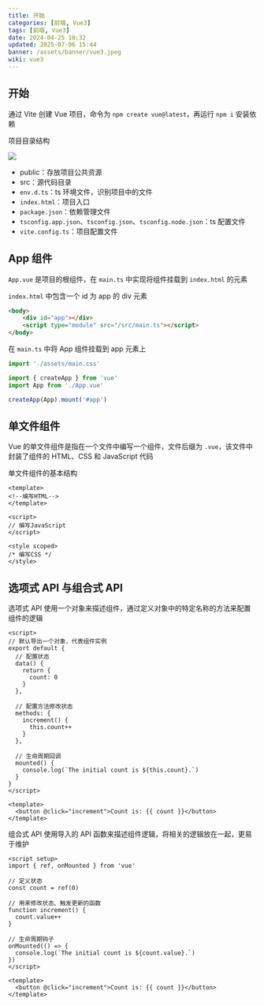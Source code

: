 ```yaml
---
title: 开始
categories: [前端, Vue3]
tags: [前端, Vue3]
date: 2024-04-25 10:32
updated: 2025-07-06 15:44
banner: /assets/banner/vue3.jpeg
wiki: vue3
---
```

## 开始

通过 Vite 创建 Vue 项目，命令为 `npm create vue@latest`，再运行 `npm i` 安装依赖

项目目录结构

![](https://cos.baymaxam.top/blog/vue3-%E5%BC%80%E5%A7%8B/vue3-%E5%BC%80%E5%A7%8B-1751769659145.png)

- public：存放项目公共资源
- src：源代码目录
- `env.d.ts`：ts 环境文件，识别项目中的文件
- `index.html`：项目入口
- `package.json`：依赖管理文件
- `tsconfig.app.json`、`tsconfig.json`、`tsconfig.node.json`：ts 配置文件
- `vite.config.ts`：项目配置文件

## App 组件

`App.vue` 是项目的根组件，在 `main.ts` 中实现将组件挂载到 `index.html` 的元素

`index.html` 中包含一个 id 为 app 的 div 元素

```html
<body>
    <div id="app"></div>
    <script type="module" src="/src/main.ts"></script>
</body>
```

在 `main.ts` 中将 App 组件挂载到 app 元素上

```ts
import './assets/main.css'

import { createApp } from 'vue'
import App from './App.vue'

createApp(App).mount('#app')
```

## 单文件组件

Vue 的单文件组件是指在一个文件中编写一个组件，文件后缀为 `.vue`，该文件中封装了组件的 HTML、CSS 和 JavaScript 代码

单文件组件的基本结构

```vue
<template>
<!--编写HTML-->
</template>

<script>
// 编写JavaScript
</script>

<style scoped>
/* 编写CSS */
</style>
```

## 选项式 API 与组合式 API

选项式 API 使用一个对象来描述组件，通过定义对象中的特定名称的方法来配置组件的逻辑

```vue
<script>
// 默认导出一个对象，代表组件实例
export default {
  // 配置状态
  data() {
    return {
      count: 0
    }
  },

  // 配置方法修改状态
  methods: {
    increment() {
      this.count++
    }
  },

  // 生命周期回调
  mounted() {
    console.log(`The initial count is ${this.count}.`)
  }
}
</script>

<template>
  <button @click="increment">Count is: {{ count }}</button>
</template>
```

组合式 API 使用导入的 API 函数来描述组件逻辑，将相关的逻辑放在一起，更易于维护

```vue
<script setup>
import { ref, onMounted } from 'vue'

// 定义状态
const count = ref(0)

// 用来修改状态、触发更新的函数
function increment() {
  count.value++
}

// 生命周期钩子
onMounted(() => {
  console.log(`The initial count is ${count.value}.`)
})
</script>

<template>
  <button @click="increment">Count is: {{ count }}</button>
</template>
```
